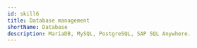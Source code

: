 ```yaml
---
id: skill6
title: Database management
shortName: Database
description: MariaDB, MySQL, PostgreSQL, SAP SQL Anywhere.
---
```

